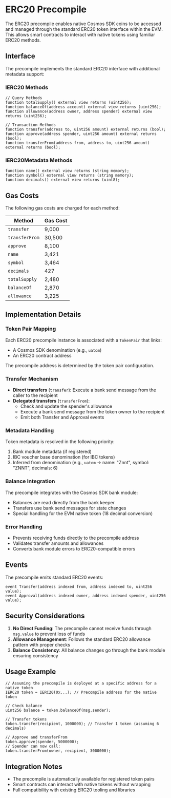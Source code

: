 # ERC20 Precompile

The ERC20 precompile enables native Cosmos SDK coins to be accessed and managed through the standard ERC20
token interface within the EVM. This allows smart contracts to interact with native tokens using familiar ERC20 methods.

## Interface

The precompile implements the standard ERC20 interface with additional metadata support:

### IERC20 Methods

```solidity
// Query Methods
function totalSupply() external view returns (uint256);
function balanceOf(address account) external view returns (uint256);
function allowance(address owner, address spender) external view returns (uint256);

// Transaction Methods
function transfer(address to, uint256 amount) external returns (bool);
function approve(address spender, uint256 amount) external returns (bool);
function transferFrom(address from, address to, uint256 amount) external returns (bool);
```

### IERC20Metadata Methods

```solidity
function name() external view returns (string memory);
function symbol() external view returns (string memory);
function decimals() external view returns (uint8);
```

## Gas Costs

The following gas costs are charged for each method:

| Method | Gas Cost |
|--------|----------|
| `transfer` | 9,000 |
| `transferFrom` | 30,500 |
| `approve` | 8,100 |
| `name` | 3,421 |
| `symbol` | 3,464 |
| `decimals` | 427 |
| `totalSupply` | 2,480 |
| `balanceOf` | 2,870 |
| `allowance` | 3,225 |

## Implementation Details

### Token Pair Mapping

Each ERC20 precompile instance is associated with a `TokenPair` that links:

- A Cosmos SDK denomination (e.g., `uatom`)
- An ERC20 contract address

The precompile address is determined by the token pair configuration.

### Transfer Mechanism

- **Direct transfers** (`transfer`): Execute a bank send message from the caller to the recipient
- **Delegated transfers** (`transferFrom`):
    - Check and update the spender's allowance
    - Execute a bank send message from the token owner to the recipient
    - Emit both Transfer and Approval events

### Metadata Handling

Token metadata is resolved in the following priority:

1. Bank module metadata (if registered)
2. IBC voucher base denomination (for IBC tokens)
3. Inferred from denomination (e.g., `uatom` → name: "Znnt", symbol: "ZNNT", decimals: 6)

### Balance Integration

The precompile integrates with the Cosmos SDK bank module:

- Balances are read directly from the bank keeper
- Transfers use bank send messages for state changes
- Special handling for the EVM native token (18 decimal conversion)

### Error Handling

- Prevents receiving funds directly to the precompile address
- Validates transfer amounts and allowances
- Converts bank module errors to ERC20-compatible errors

## Events

The precompile emits standard ERC20 events:

```solidity
event Transfer(address indexed from, address indexed to, uint256 value);
event Approval(address indexed owner, address indexed spender, uint256 value);
```

## Security Considerations

1. **No Direct Funding**: The precompile cannot receive funds through `msg.value` to prevent loss of funds
2. **Allowance Management**: Follows the standard ERC20 allowance pattern with proper checks
3. **Balance Consistency**: All balance changes go through the bank module ensuring consistency

## Usage Example

```solidity
// Assuming the precompile is deployed at a specific address for a native token
IERC20 token = IERC20(0x...); // Precompile address for the native token

// Check balance
uint256 balance = token.balanceOf(msg.sender);

// Transfer tokens
token.transfer(recipient, 1000000); // Transfer 1 token (assuming 6 decimals)

// Approve and transferFrom
token.approve(spender, 5000000);
// Spender can now call:
token.transferFrom(owner, recipient, 3000000);
```

## Integration Notes

- The precompile is automatically available for registered token pairs
- Smart contracts can interact with native tokens without wrapping
- Full compatibility with existing ERC20 tooling and libraries
